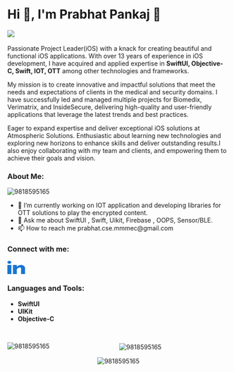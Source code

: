 <h1 align="left">Hi 👋, I'm Prabhat Pankaj </h1>
<div align="left">
 <img src="https://readme-typing-svg.herokuapp.com/?lines=Project+Leader(iOS);Quick+learner;&color=red&left=true" />
</div>

<div align="center">  
<div align="left">
<p>Passionate Project Leader(iOS) with a knack for creating beautiful and functional iOS applications. With over 13 years of experience in iOS development, I have acquired and applied expertise in <b>SwiftUI, Objective-C, Swift, IOT, OTT</b> among other technologies and frameworks.</p>
 
<p>My mission is to create innovative and impactful solutions that meet the needs and expectations of clients in the medical and security domains. I have successfully led and managed multiple projects for Biomedix, Verimatrix, and InsideSecure, delivering high-quality and user-friendly applications that leverage the latest trends and best practices.</p>
 
<p>Eager to expand expertise and deliver exceptional iOS solutions at Atmospheric Solutions. Enthusiastic about learning new technologies and exploring new horizons to enhance skills and deliver outstanding results.I also enjoy collaborating with my team and clients, and empowering them to achieve their goals and vision.</p>
</div>

<p><h3 align="left">About Me:</h3></p>


<p align="left"> <img src="https://komarev.com/ghpvc/?username=9818595165&label=Profile%20views&color=0e75b6&style=flat" alt="9818595165" /> </p>

<div align="left">
<ul>
  <li>🌱 I’m currently working on IOT application and developing libraries for OTT solutions to play the encrypted content.
</li>
  <li>💬 Ask me about SwiftUI , Swift, Uikit, Firebase , OOPS, Sensor/BLE.
</li>
  <li>📫 How to reach me prabhat.cse.mmmec@gmail.com
</li>
</ul>
</div>

<h3 align="left">Connect with me:</h3>
<p align="left">
<a href="https://www.linkedin.com/in/prabhat-pankaj/" target="blank"><img align="center" src="https://raw.githubusercontent.com/9818595165/9818595165/main/linked.svg" alt="https://www.linkedin.com/in/prabhat-pankaj/" height="30" width="40" /></a>
</p>
<h3 align="left">Languages and Tools:</h3>

<p align="left">

 <div align="left">
  <b>
 <ul>
  <li>SwiftUI</li>
  <li>UIKit</li>
  <li>Objective-C</li>
</ul> 
  </b>
</div>

<!--      <a href="https://www.apple.com" target="_blank" rel="noreferrer">
        <img src="https://miro.medium.com/v2/resize:fit:4800/format:webp/0*LBMihifPc7HHNmOF.png" alt="linux" width="60" height="40"/>
    </a>
    <a href="https://www.apple.com" target="_blank" rel="noreferrer">
        <img src="https://developer.apple.com/assets/elements/icons/xcode-cloud/xcode-cloud-128x128_2x.png" alt="xcode" width="40" height="40"/>
    </a>
    <a href="https://www.apple.com" target="_blank" rel="noreferrer">
        <img src="https://wiki.jenkins-ci.org/JENKINS/attachments/2916393/57409618.png" alt="jenkins" width="40" height="40"/>
    </a>
     <a href="https://www.apple.com" target="_blank" rel="noreferrer">
        <img src=" https://mlops-guide.github.io/MLOps/CICDML/ci-cd.png" alt="jenkins" width="40" height="40"/>
    </a> -->

</p>

<br>
<p><img align="left" src="https://github-readme-stats.vercel.app/api/top-langs?username=9818595165&show_icons=true&locale=en&layout=compact" alt="9818595165" /></p>

<p>&nbsp;<img align="center" src="https://github-readme-stats.vercel.app/api?username=9818595165&show_icons=true&locale=en" alt="9818595165" /></p>

<p><img align="center" src="https://github-readme-streak-stats.herokuapp.com/?user=9818595165&" alt="9818595165" /></p>
<br>

<!--
**9818595165/9818595165** is a ✨ _special_ ✨ repository because its `README.md` (this file) appears on your GitHub profile.

Here are some ideas to get you started:

- 🔭 I’m currently working on ...
- 🌱 I’m currently learning ...
- 👯 I’m looking to collaborate on ...
- 🤔 I’m looking for help with ...
- 💬 Ask me about ...
- 📫 How to reach me: ...
- 😄 Pronouns: ...
- ⚡ Fun fact: ...
-->
